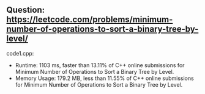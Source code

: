 ## Question: https://leetcode.com/problems/minimum-number-of-operations-to-sort-a-binary-tree-by-level/

code1.cpp:
* Runtime: 1103 ms, faster than 13.11% of C++ online submissions for Minimum Number of Operations to Sort a Binary Tree by Level.
* Memory Usage: 179.2 MB, less than 11.55% of C++ online submissions for Minimum Number of Operations to Sort a Binary Tree by Level.